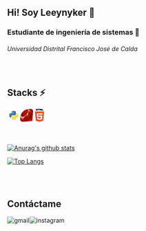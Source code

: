 ## Hi! Soy Leeynyker 👋

### Estudiante de ingeniería de sistemas 🌱
###### Universidad Distrital Francisco José de Calda

<br>

## Stacks :zap:
<img align="left" alt="python"  width="30px" src= "https://raw.githubusercontent.com/github/explore/80688e429a7d4ef2fca1e82350fe8e3517d3494d/topics/python/python.png" />
<img align="left" alt="ruby"  width="30px" src= "https://raw.githubusercontent.com/github/explore/80688e429a7d4ef2fca1e82350fe8e3517d3494d/topics/ruby/ruby.png" />
<img align="left" alt="html"  width="30px" src= "https://raw.githubusercontent.com/github/explore/80688e429a7d4ef2fca1e82350fe8e3517d3494d/topics/html/html.png" />

<br>
<br>
<br>
<br>


[![Anurag's github stats](https://github-readme-stats.vercel.app/api?username=Leeynyker&count_private=false&hide=contribs,prs&show_icons=true&theme=dark)](https://github.com/anuraghazra/github-readme-stats)


[![Top Langs](https://github-readme-stats.vercel.app/api/top-langs/?username=Leeynyker&layout=compact&theme=dark)](https://github.com/anuraghazra/github-readme-stats)

<br>
<br>

## Contáctame

[<img align="left" alt="gmail" src= "https://img.shields.io/badge/Gmail-000000?style=for-the-badge&logo=gmail&logoColor=white" />][gmail]
[<img align="left" alt="instagram" src= "https://img.shields.io/badge/Instagram-000000?style=for-the-badge&logo=instagram&logoColor=white" />][insta]




[gmail]:mailto:Leeynykeramr@gmail.com
[insta]:https://www.instagram.com/leey_andres/

<!--
**Leeynyker/Leeynyker** is a ✨ _special_ ✨ repository because its `README.md` (this file) appears on your GitHub profile.

Here are some ideas to get you started:

- 🔭 I’m currently working on ...
- 🌱 I’m currently learning ...
- 👯 I’m looking to collaborate on ...
- 🤔 I’m looking for help with ...
- 💬 Ask me about ...
- 📫 How to reach me: ...
- 😄 Pronouns: ...
- ⚡ Fun fact: ...
-->
